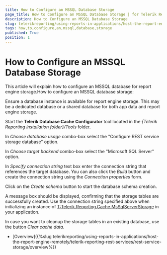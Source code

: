 ```yaml
---
title: How to Configure an MSSQL Database Storage
page_title: How to Configure an MSSQL Database Storage | for Telerik Reporting Documentation
description: How to Configure an MSSQL Database Storage
slug: telerikreporting/using-reports-in-applications/host-the-report-engine-remotely/telerik-reporting-rest-services/rest-service-storage/how-to-configure-an-mssql-database-storage
tags: how,to,configure,an,mssql,database,storage
published: True
position: 1
---
```


# How to Configure an MSSQL Database Storage



This article will explain how to configure an MSSQL database for report engine storage.How to configure an MSSQL database storage:

Ensure a database instance is available for report engine storage.
            This may be a dedicated database or a shared database for both app data
            and report engine storage.

Start the __Telerik Database Cache Configurator__
            tool located in the *{Telerik Reporting installation folder}/Tools* folder.
          

In *Choose database usage* combo-box select the "Configure REST service storage database" option.
            

In *Choose target backend* combo-box select the "Microsoft SQL Server" option.
            

In *Specify connection string* text box enter the connection string that references the target database. 
              You can also click the *Build* button and create the connection string using the *Connection properties* form.
            

Click on the *Create schema* button to start the database schema creation.
            

A message box should be displayed, confirming that the storage tables are successfully created. Use the connection string specified above when initializing an instance of [T:Telerik.Reporting.Cache.MsSqlServerStorage]() in your application.
            

In case you want to cleanup the storage tables in an existing database, use the button *Clear cache data*.
            

 * [Overview]({%slug telerikreporting/using-reports-in-applications/host-the-report-engine-remotely/telerik-reporting-rest-services/rest-service-storage/overview%})
